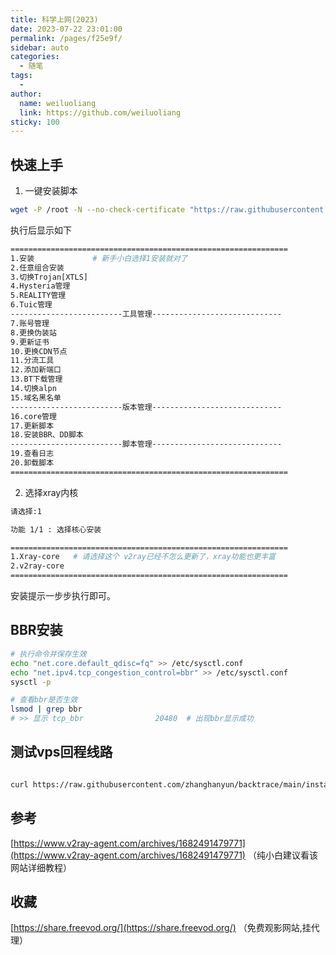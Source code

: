 ```yaml
---
title: 科学上网(2023)
date: 2023-07-22 23:01:00
permalink: /pages/f25e9f/
sidebar: auto
categories:
  - 随笔
tags:
  - 
author: 
  name: weiluoliang
  link: https://github.com/weiluoliang
sticky: 100
---
```


## 快速上手

1. 一键安装脚本
```sh
wget -P /root -N --no-check-certificate "https://raw.githubusercontent.com/mack-a/v2ray-agent/master/install.sh" && chmod 700 /root/install.sh && /root/install.sh
```
执行后显示如下
```sh
============================================================== 
1.安装             # 新手小白选择1安装就对了
2.任意组合安装 
3.切换Trojan[XTLS] 
4.Hysteria管理 
5.REALITY管理 
6.Tuic管理 
-------------------------工具管理----------------------------- 
7.账号管理 
8.更换伪装站 
9.更新证书 
10.更换CDN节点 
11.分流工具 
12.添加新端口 
13.BT下载管理 
14.切换alpn 
15.域名黑名单 
-------------------------版本管理----------------------------- 
16.core管理 
17.更新脚本 
18.安装BBR、DD脚本 
-------------------------脚本管理----------------------------- 
19.查看日志 
20.卸载脚本 
============================================================== 
```

2. 选择xray内核 
```sh
请选择:1

功能 1/1 : 选择核心安装 

============================================================== 
1.Xray-core   # 请选择这个 v2ray已经不怎么更新了，xray功能也更丰富
2.v2ray-core 
============================================================== 
```

安装提示一步步执行即可。 


## BBR安装
```sh
# 执行命令并保存生效
echo "net.core.default_qdisc=fq" >> /etc/sysctl.conf
echo "net.ipv4.tcp_congestion_control=bbr" >> /etc/sysctl.conf
sysctl -p

# 查看bbr是否生效
lsmod | grep bbr   
# >> 显示 tcp_bbr                20480  # 出现bbr显示成功
```

## 测试vps回程线路
```sh

curl https://raw.githubusercontent.com/zhanghanyun/backtrace/main/install.sh -sSf | sh


```

## 参考
[https://www.v2ray-agent.com/archives/1682491479771](https://www.v2ray-agent.com/archives/1682491479771)  （纯小白建议看该网站详细教程）

## 收藏
[https://share.freevod.org/](https://share.freevod.org/)   （免费观影网站,挂代理）
